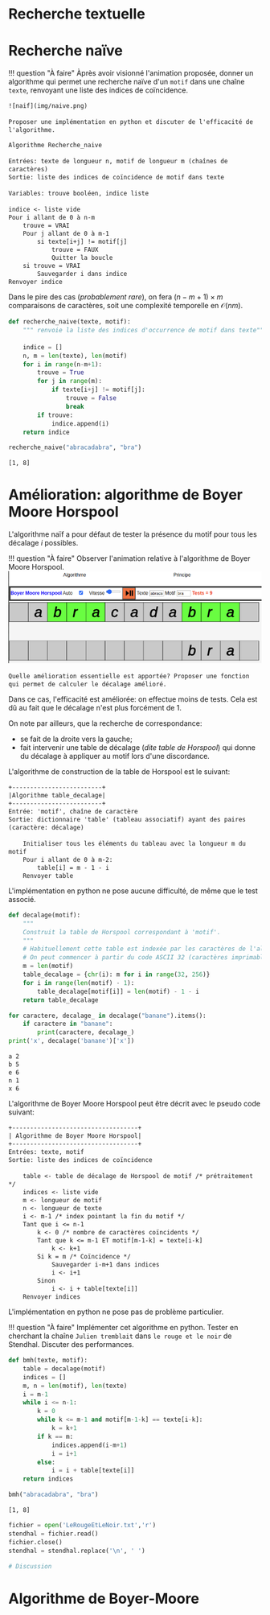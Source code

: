 Recherche textuelle
====================

# Recherche naïve

!!! question "À faire"
    Àprès avoir visionné l'animation proposée, donner un algorithme qui permet une recherche naïve d'un `motif` dans une chaîne `texte`, renvoyant une liste des indices de coïncidence.  

    ![naif](img/naive.png)

    Proposer une implémentation en python et discuter de l'efficacité de l'algorithme.

```
Algorithme Recherche_naive

Entrées: texte de longueur n, motif de longueur m (chaînes de caractères)
Sortie: liste des indices de coïncidence de motif dans texte

Variables: trouve booléen, indice liste

indice <- liste vide
Pour i allant de 0 à n-m
    trouve = VRAI
    Pour j allant de 0 à m-1
        si texte[i+j] != motif[j]
            trouve = FAUX
            Quitter la boucle
    si trouve = VRAI
        Sauvegarder i dans indice
Renvoyer indice
```

Dans le pire des cas (*probablement rare*), on fera $(n-m+1)\times m$ comparaisons de caractères, soit une complexité temporelle en $\mathcal{O}(nm)$.


```python
def recherche_naive(texte, motif):
    """ renvoie la liste des indices d'occurrence de motif dans texte"""

    indice = []
    n, m = len(texte), len(motif)
    for i in range(n-m+1):
        trouve = True
        for j in range(m):
            if texte[i+j] != motif[j]:
                trouve = False
                break
        if trouve:
            indice.append(i)
    return indice
```


```python
recherche_naive("abracadabra", "bra")
```




    [1, 8]



# Amélioration: algorithme de Boyer Moore Horspool

L'algorithme naïf a pour défaut de tester la présence du motif pour tous les décalage $i$ possibles. 

!!! question "À faire"
    Observer l'animation relative à l'algorithme de Boyer Moore Horspool.  
    ![bmh](img/BMH.png)
    
    Quelle amélioration essentielle est apportée? Proposer une fonction qui permet de calculer le décalage amélioré.

Dans ce cas, l'efficacité est améliorée: on effectue moins de tests. Cela est dû au fait que le décalage n'est plus forcément de 1.  

On note par ailleurs, que la recherche de correspondance:  

* se fait de la droite vers la gauche;
* fait intervenir une table de décalage (*dite table de Horspool*) qui donne du décalage à appliquer au motif lors d'une discordance.

L'algorithme de construction de la table de Horspool est le suivant:  

```
+-------------------------+
|Algorithme table_decalage|
+-------------------------+
Entrée: 'motif', chaîne de caractère
Sortie: dictionnaire 'table' (tableau associatif) ayant des paires (caractère: décalage)

    Initialiser tous les éléments du tableau avec la longueur m du motif
    Pour i allant de 0 à m-2:
        table[i] = m - 1 - i
    Renvoyer table
```

L'implémentation en python ne pose aucune difficulté, de même que le test associé.


```python
def decalage(motif):
    """
    Construit la table de Horspool correspondant à 'motif'.
    """
    # Habituellement cette table est indexée par les caractères de l'alphabet utilisé.
    # On peut commencer à partir du code ASCII 32 (caractères imprimables)
    m = len(motif)
    table_decalage = {chr(i): m for i in range(32, 256)}
    for i in range(len(motif) - 1):
        table_decalage[motif[i]] = len(motif) - 1 - i
    return table_decalage
```


```python
for caractere, decalage_ in decalage("banane").items():
    if caractere in "banane":
        print(caractere, decalage_)
print('x', decalage('banane')['x'])
```

    a 2
    b 5
    e 6
    n 1
    x 6


L'algorithme de Boyer Moore Horspool peut être décrit avec le pseudo code suivant:  

```
+-----------------------------------+
| Algorithme de Boyer Moore Horspool|
+-----------------------------------+
Entrées: texte, motif
Sortie: liste des indices de coïncidence

    table <- table de décalage de Horspool de motif /* prétraitement */
    indices <- liste vide
    m <- longueur de motif
    n <- longueur de texte
    i <- m-1 /* index pointant la fin du motif */
    Tant que i <= n-1
        k <- 0 /* nombre de caractères coïncidents */
        Tant que k <= m-1 ET motif[m-1-k] = texte[i-k]
            k <- k+1
        Si k = m /* Coïncidence */
            Sauvegarder i-m+1 dans indices
            i <- i+1
        Sinon
            i <- i + table[texte[i]]
    Renvoyer indices
```
L'implémentation en python ne pose pas de problème particulier.        

!!! question "À faire"
    Implémenter cet algorithme en python. Tester en cherchant la chaîne `Julien tremblait` dans `le rouge et le noir` de Stendhal. Discuter des performances.


```python
def bmh(texte, motif):
    table = decalage(motif)
    indices = []
    m, n = len(motif), len(texte)
    i = m-1
    while i <= n-1:
        k = 0
        while k <= m-1 and motif[m-1-k] == texte[i-k]:
            k = k+1
        if k == m:
            indices.append(i-m+1)
            i = i+1
        else:
            i = i + table[texte[i]]
    return indices
```


```python
bmh("abracadabra", "bra")
```




    [1, 8]




```python
fichier = open('LeRougeEtLeNoir.txt','r')
stendhal = fichier.read()
fichier.close()
stendhal = stendhal.replace('\n', ' ')
```


```python
# Discussion
```

# Algorithme de Boyer-Moore
